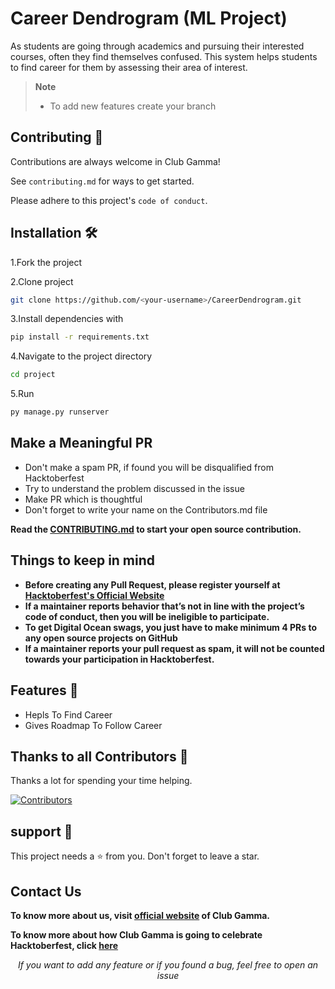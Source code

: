 
# Career Dendrogram (ML Project)

As students are going through academics and pursuing their interested courses, often they find themselves confused. This system helps students to find career for them by assessing their area of interest.

> **Note**
>
> - To add new features create your branch
## Contributing 🙌

Contributions are always welcome in Club Gamma!

See `contributing.md` for ways to get started.

Please adhere to this project's `code of conduct`.


## Installation 🛠️

1.Fork the project

2.Clone project
```bash
git clone https://github.com/<your-username>/CareerDendrogram.git
```
3.Install dependencies with
```bash
pip install -r requirements.txt
``` 
4.Navigate to the project directory   
```bash
cd project
``` 
5.Run
```bash
py manage.py runserver
``` 
## Make a Meaningful PR 
- Don't make a spam PR, if found you will be disqualified from Hacktoberfest
- Try to understand the problem discussed in the issue
- Make PR which is thoughtful
- Don't forget to write your name on the Contributors.md file

**Read the [CONTRIBUTING.md](https://github.com/clubgamma/CareerDendrogram/blob/main/CONTRIBUTING.md) to start your open source contribution.**

## Things to keep in mind

  - **Before creating any Pull Request, please register yourself at [Hacktoberfest's Official Website](https://hacktoberfest.digitalocean.com/)**
  - **If a maintainer reports behavior that’s not in line with the project’s code of conduct, then you will be ineligible to participate.**
  - **To get Digital Ocean swags, you just have to make minimum 4 PRs to any open source projects on GitHub**
  - **If a maintainer reports your pull request as spam, it will not be counted towards your participation in Hacktoberfest.**

## Features 🤩

- Hepls To Find Career
- Gives Roadmap To Follow Career


## Thanks to all Contributors 💪 

Thanks a lot for spending your time helping.

[![Contributors](https://contrib.rocks/image?repo=Vivek1121sachdev/CareerDendrogram)](https://github.com/Vivek1121sachdev/CareerDendrogram/graphs/contributors)
## support 🙏
This project needs a ⭐️ from you. Don't forget to leave a star.

## Contact Us

**To know more about us, visit [official website](https://clubgamma.github.io/) of Club Gamma.**

**To know more about how Club Gamma is going to celebrate Hacktoberfest, click [here](https://clubgamma.github.io/hacktoberfest2022/)**

<div align="center">  
<i>If you want to add any feature or if you found a bug, feel free to open an issue</i><br><br>
</div>
